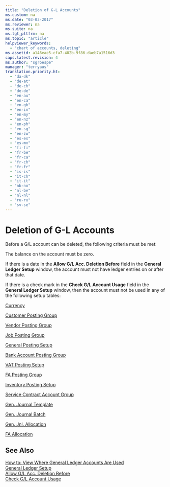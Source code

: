 ```yaml
---
title: "Deletion of G-L Accounts"
ms.custom: na
ms.date: "03-03-2017"
ms.reviewer: na
ms.suite: na
ms.tgt_pltfrm: na
ms.topic: "article"
helpviewer_keywords: 
  - "chart of accounts, deleting"
ms.assetid: a146eae5-cfa7-402b-9f86-daeb7a1516d3
caps.latest.revision: 4
ms.author: "sgroespe"
manager: "terryaus"
translation.priority.ht: 
  - "da-dk"
  - "de-at"
  - "de-ch"
  - "de-de"
  - "en-au"
  - "en-ca"
  - "en-gb"
  - "en-in"
  - "en-my"
  - "en-nz"
  - "en-ph"
  - "en-sg"
  - "en-zw"
  - "es-es"
  - "es-mx"
  - "fi-fi"
  - "fr-be"
  - "fr-ca"
  - "fr-ch"
  - "fr-fr"
  - "is-is"
  - "it-ch"
  - "it-it"
  - "nb-no"
  - "nl-be"
  - "nl-nl"
  - "ru-ru"
  - "sv-se"
---
```

# Deletion of G-L Accounts
Before a G\/L account can be deleted, the following criteria must be met:  
  
 The balance on the account must be zero.  
  
 If there is a date in the **Allow G\/L Acc. Deletion Before** field in the **General Ledger Setup** window, the account must not have ledger entries on or after that date.  
  
 If there is a check mark in the **Check G\/L Account Usage** field in the **General Ledger Setup** window, then the account must not be used in any of the following setup tables:  
  
 [Currency](assetId:///8718cd98-90eb-4fc2-974f-a25bd2d873d1)  
  
 [Customer Posting Group](../Topic/\($%20T_92%20Customer%20Posting%20Group%20$\).md)  
  
 [Vendor Posting Group](../Topic/\($%20T_93%20Vendor%20Posting%20Group%20$\).md)  
  
 [Job Posting Group](../Topic/\($%20T_208%20Job%20Posting%20Group%20$\).md)  
  
 [General Posting Setup](assetId:///8d1129f7-d16d-40a2-a351-8a1aed5953b3)  
  
 [Bank Account Posting Group](assetId:///b4a12ab6-0240-49f6-9d98-c561515d25fd)  
  
 [VAT Posting Setup](assetId:///5510a4f9-3ad3-461f-a53a-f3578c78a87f)  
  
 [FA Posting Group](../Topic/\($%20T_5606%20FA%20Posting%20Group%20$\).md)  
  
 [Inventory Posting Setup](../Topic/\($%20T_5813%20Inventory%20Posting%20Setup%20$\).md)  
  
 [Service Contract Account Group](../Topic/\($%20T_5973%20Service%20Contract%20Account%20Group%20$\).md)  
  
 [Gen. Journal Template](assetId:///eb60bf94-fc5b-442c-acb8-91df074d20d2)  
  
 [Gen. Journal Batch](assetId:///cbc7f5fe-ccd5-468c-bf25-ec1ebe2a3d12)  
  
 [Gen. Jnl. Allocation](assetId:///3888da16-0a70-4d4f-aef8-4a2d7c0b924b)  
  
 [FA Allocation](../Topic/\($%20T_5615%20FA%20Allocation%20$\).md)  
  
## See Also  
 [How to: View Where General Ledger Accounts Are Used](../Finance/how-to-view-where-general-ledger-accounts-are-used.md)   
 [General Ledger Setup](assetId:///40b9235c-b0d7-4a9f-9ecf-6dc97655309b)   
 [Allow G\/L Acc. Deletion Before](assetId:///0eddc6ee-5268-4ff9-891e-3cdc0fa06b1a)   
 [Check G\/L Account Usage](assetId:///9dd5b667-9aa5-44fa-be2b-ed3005667d9d)